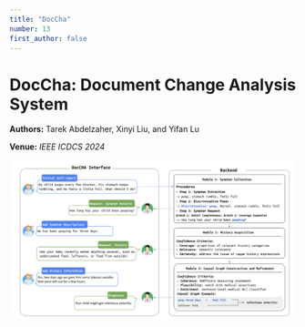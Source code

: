 ```yaml
---
title: "DocCha"
number: 13
first_author: false
---
```


# DocCha: Document Change Analysis System

**Authors:** Tarek Abdelzaher, Xinyi Liu, and Yifan Lu

**Venue:** *IEEE ICDCS 2024*

![Paper 13 Image](/images/papers/13.png) 